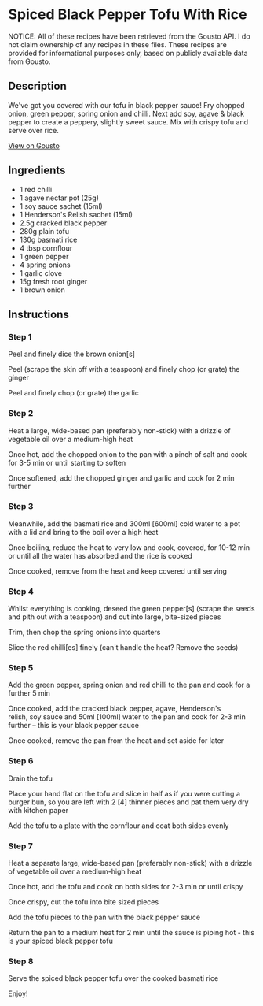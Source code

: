 # Spiced Black Pepper Tofu With Rice

NOTICE: All of these recipes have been retrieved from the Gousto API. I do not claim ownership of any recipes in these files. These recipes are provided for informational purposes only, based on publicly available data from Gousto.

## Description

We've got you covered with our tofu in black pepper sauce! Fry chopped onion, green pepper, spring onion and chilli. Next add soy, agave & black pepper to create a peppery, slightly sweet sauce. Mix with crispy tofu and serve over rice.

[View on Gousto](https://www.gousto.co.uk/recipes/cookbook/spiced-black-pepper-tofu-with-rice)

## Ingredients

- 1 red chilli
- 1 agave nectar pot (25g)
- 1 soy sauce sachet (15ml)
- 1 Henderson's Relish sachet (15ml)
- 2.5g cracked black pepper
- 280g plain tofu
- 130g basmati rice
- 4 tbsp cornflour
- 1 green pepper
- 4 spring onions
- 1 garlic clove
- 15g fresh root ginger
- 1 brown onion

## Instructions


### Step 1

Peel and finely dice the brown onion<span class="text-danger">[s]</span>


Peel (scrape the skin off with a teaspoon) and finely chop (or grate) the ginger


Peel and finely chop (or grate) the garlic


### Step 2

Heat a large, wide-based pan (preferably non-stick) with a drizzle of vegetable oil over a medium-high heat


Once hot, add the chopped onion to the pan with a pinch of salt and cook for 3-5 min or until starting to soften


Once softened, add the chopped ginger and garlic and cook for 2 min further


### Step 3

Meanwhile, add the basmati rice and 300ml <span class="text-danger">[600ml]</span> cold water to a pot with a lid and bring to the boil over a high heat


Once boiling, reduce the heat to very low and cook, covered, for 10-12 min or until all the water has absorbed and the rice is cooked


Once cooked, remove from the heat and keep covered until serving


### Step 4

Whilst everything is cooking, deseed the green pepper<span class="text-danger">[s]</span> (scrape the seeds and pith out with a teaspoon<span class="text-highlight">) and cut into large</span>, bite-sized pieces


Trim, then chop the spring onions into quarters 


Slice the red chilli<span class="text-danger">[es]</span> finely (can't handle the heat? Remove the seeds)


### Step 5

Add the green pepper, spring onion and red chilli <span class="text-highlight">to the pan and cook for a </span> further 5 min


Once cooked, add the cracked black pepper, agave, Henderson's relish, soy sauce and 50ml <span class="text-danger">[100ml] </span>water to the pan and cook for 2-3 min further – this is your black pepper sauce


Once cooked, remove the pan from the heat and set aside for later


### Step 6

Drain the tofu 


Place your hand <span class="text-highlight">flat on the </span><span class="text-highlight">tofu</span> and slice in half as if you were cutting a burger bun, so you are left with 2 <span class="text-danger">[4]</span> thinner pieces <span class="text-highlight">and pat them very</span> dry with kitchen paper


Add the tofu to a plate with the cornflour and coat both sides evenly


### Step 7

Heat a separate large, wide-based pan (preferably non-stick) with a drizzle of vegetable oil over a medium-high heat


Once hot, add the tofu and cook on both sides for 2-3 min or until crispy


Once crispy, cut the tofu into bite sized pieces


Add the tofu pieces to the pan with the black pepper sauce


Return the pan to a medium heat for 2 min until the sauce is piping hot - this is your <span class="text-highlight">spiced black pepper tofu</span>

### Step 8

Serve the<span class="text-highlight"> spiced black pepper tofu</span> over the cooked basmati rice


Enjoy!


